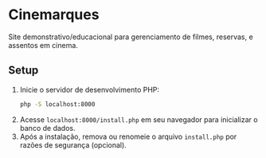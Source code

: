 # Cinemarques
Site demonstrativo/educacional para gerenciamento de filmes, reservas, e assentos em cinema.

## Setup
1. Inicie o servidor de desenvolvimento PHP:
    ```bash
    php -S localhost:8000
    ```
2. Acesse ```localhost:8000/install.php``` em seu navegador para inicializar o banco de dados.
3. Após a instalação, remova ou renomeie o arquivo `install.php` por razões de segurança (opcional).
